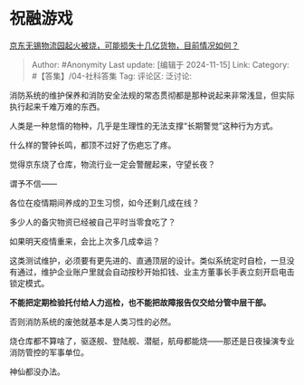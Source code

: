 # 祝融游戏
[京东无锡物流园起火被烧，可能损失十几亿货物，目前情况如何？](https://www.zhihu.com/question/4047539780/answer/32091333486)

> Author: #Anonymity
> Last update: [编辑于 2024-11-15]
> Link:
> Category: #【答集】/04-社科答集
> Tag:
> 评论区:
> 泛讨论:

消防系统的维护保养和消防安全法规的常态贯彻都是那种说起来非常浅显，但实际执行起来千难万难的东西。

人类是一种怠惰的物种，几乎是生理性的无法支撑“长期警觉”这种行为方式。

什么样的警钟长鸣，都顶不过好了伤疤忘了疼。

觉得京东烧了仓库，物流行业一定会警醒起来，守望长夜？

谓予不信——

各位在疫情期间养成的卫生习惯，如今还剩几成在线？

多少人的备灾物资已经被自己平时当零食吃了？

如果明天疫情重来，会比上次多几成幸运？

这类测试维护，必须要有更先进的、直通顶层的设计。类似系统定时自检，一旦没有通过，维护企业账户里就会自动按秒开始扣钱、业主方董事长手表立刻开启电击锁定模式。

**不能把定期检验托付给人力巡检，也不能把故障报告仅交给分管中层干部。**

否则消防系统的废弛就基本是人类习性的必然。

烧仓库都不算啥了，驱逐舰、登陆舰、潜艇，航母都能烧——那还是日夜操演专业消防管控的军事单位。

神仙都没办法。

